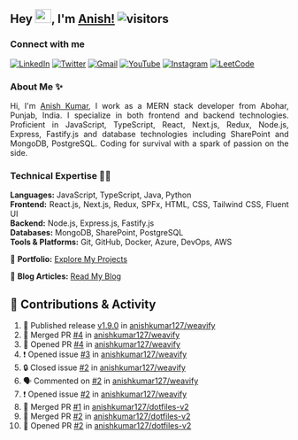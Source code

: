 ## Hey <img src="https://github.com/TheDudeThatCode/TheDudeThatCode/blob/master/Assets/Hi.gif" width="29px" height="25px">, I'm [Anish!](https://github.com/anishkumar127) ![visitors](https://visitor-badge.laobi.icu/badge?page_id=anishkumar127.anishkumar127)

### Connect with me
<!-- Social Media Links -->
[![LinkedIn](https://img.shields.io/badge/LinkedIn-0A66C2?style=for-the-badge&logo=linkedin&logoColor=white)](https://www.linkedin.com/in/anishkumar29/)
[![Twitter](https://img.shields.io/badge/Twitter-1DA1F2?style=for-the-badge&logo=twitter&logoColor=white)](https://twitter.com/anishbishnoixD)
[![Gmail](https://img.shields.io/badge/Gmail-D14836?style=for-the-badge&logo=gmail&logoColor=white)](mailto:anishbishnoi127@gmail.com)
[![YouTube](https://img.shields.io/badge/YouTube-FF0000?style=for-the-badge&logo=youtube&logoColor=white)](https://www.youtube.com/channel/UCWy3HY8xhhCU37FS8t9m9kA)
[![Instagram](https://img.shields.io/badge/Instagram-E4405F?style=for-the-badge&logo=instagram&logoColor=white)](https://www.instagram.com/anishbishnoi29)
[![LeetCode](https://img.shields.io/badge/LeetCode-FFA116?style=for-the-badge&logo=leetcode&logoColor=white)](https://leetcode.com/anishkumar127)


### About Me ✨
<div align="justify" id="anishkumar127">

Hi, I'm [Anish Kumar](https://www.linkedin.com/in/anishkumar29/), I work as a MERN stack developer from Abohar, Punjab, India. I specialize in both frontend and backend technologies. Proficient in JavaScript, TypeScript, React, Next.js, Redux, Node.js, Express, Fastify.js and database technologies including SharePoint and MongoDB, PostgreSQL. Coding for survival with a spark of passion on the side.

### Technical Expertise 👨‍💻

**Languages:** JavaScript, TypeScript, Java, Python  
**Frontend:** React.js, Next.js, Redux, SPFx, HTML, CSS, Tailwind CSS, Fluent UI  
**Backend:** Node.js, Express.js, Fastify.js  
**Databases:** MongoDB, SharePoint, PostgreSQL  
**Tools & Platforms:** Git, GitHub, Docker, Azure, DevOps, AWS

📂 **Portfolio:** [Explore My Projects](https://anishkumar127.github.io/me/projects)  

📝 **Blog Articles:** [Read My Blog](https://anishkumar127.github.io/me/)  

</div>

## 🌟 Contributions & Activity 
<!--START_SECTION:activity-->

1. 🚀 Published release [v1.9.0](https://github.com/anishkumar127/weavify/releases/tag/v1.9.0) in [anishkumar127/weavify](https://github.com/anishkumar127/weavify)
2. 🎉 Merged PR [#4](https://github.com/anishkumar127/weavify/pull/4) in [anishkumar127/weavify](https://github.com/anishkumar127/weavify)
3. 💪 Opened PR [#4](https://github.com/anishkumar127/weavify/pull/4) in [anishkumar127/weavify](https://github.com/anishkumar127/weavify)
4. ❗ Opened issue [#3](https://github.com/anishkumar127/weavify/issues/3) in [anishkumar127/weavify](https://github.com/anishkumar127/weavify)
5. 🔒 Closed issue [#2](https://github.com/anishkumar127/weavify/issues/2) in [anishkumar127/weavify](https://github.com/anishkumar127/weavify)
6. 🗣 Commented on [#2](https://github.com/anishkumar127/weavify/issues/2#issuecomment-2592372380) in [anishkumar127/weavify](https://github.com/anishkumar127/weavify)
7. ❗ Opened issue [#2](https://github.com/anishkumar127/weavify/issues/2) in [anishkumar127/weavify](https://github.com/anishkumar127/weavify)
8. 🎉 Merged PR [#1](https://github.com/anishkumar127/dotfiles-v2/pull/1) in [anishkumar127/dotfiles-v2](https://github.com/anishkumar127/dotfiles-v2)
9. 🎉 Merged PR [#2](https://github.com/anishkumar127/dotfiles-v2/pull/2) in [anishkumar127/dotfiles-v2](https://github.com/anishkumar127/dotfiles-v2)
10. 💪 Opened PR [#2](https://github.com/anishkumar127/dotfiles-v2/pull/2) in [anishkumar127/dotfiles-v2](https://github.com/anishkumar127/dotfiles-v2)
<!--END_SECTION:activity-->

<!-- ### Holopin Badges

[![@anishkumar127's Holopin board](https://holopin.me/anishkumar127)](https://holopin.io/@anishkumar127) -->
